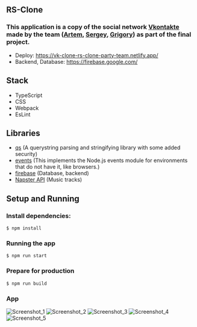 ## RS-Clone
### This application is a copy of the social network [Vkontakte](https://vk.com) made by the team ([Artem](https://github.com/artemkamyshenkov), [Sergey](https://github.com/m0rl0ck), [Grigory](https://github.com/gregory-vinokur)) as part of the final project.
+ Deploy: https://vk-clone-rs-clone-party-team.netlify.app/
+ Backend, Database: https://firebase.google.com/

## Stack
+ TypeScript
+ CSS
+ Webpack
+ EsLint

## Libraries
+ [qs](https://www.npmjs.com/package/qs) (A querystring parsing and stringifying library with some added security)
+ [events](https://www.npmjs.com/package/events) (This implements the Node.js events module for environments that do not have it, like browsers.)
+ [firebase](https://firebase.google.com/) (Database, backend)
+ [Napster API](https://developer.prod.napster.com/) (Music tracks)

## Setup and Running

### Install dependencies:
`$ npm install`

### Running the app
`$ npm run start`

### Prepare for production
`$ npm run build`
### App
![Screenshot_1](https://user-images.githubusercontent.com/104526360/221363254-c7a93439-91ff-401a-bd07-97be4ba7dbfc.png)
![Screenshot_2](https://user-images.githubusercontent.com/104526360/221363262-3c491055-553e-4ca5-975d-3d37fdc4835f.png)
![Screenshot_3](https://user-images.githubusercontent.com/104526360/221363267-1d90a83f-d0bd-4d0a-bb59-3c00694db1ff.png)
![Screenshot_4](https://user-images.githubusercontent.com/104526360/221363275-dafa94c6-4152-457d-82f7-26b0551e26cd.png)
![Screenshot_5](https://user-images.githubusercontent.com/104526360/221363277-a7ed6c9b-7566-4fc1-8c09-830b8f8c0b45.png)
